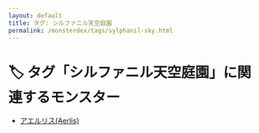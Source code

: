 ```yaml
---
layout: default
title: タグ: シルファニル天空庭園
permalink: /monsterdex/tags/sylphanil-sky.html
---
```

# 🏷️ タグ「シルファニル天空庭園」に関連するモンスター

- [アエルリス(Aerlis)](/monsterdex/monster/Aerlis.html)